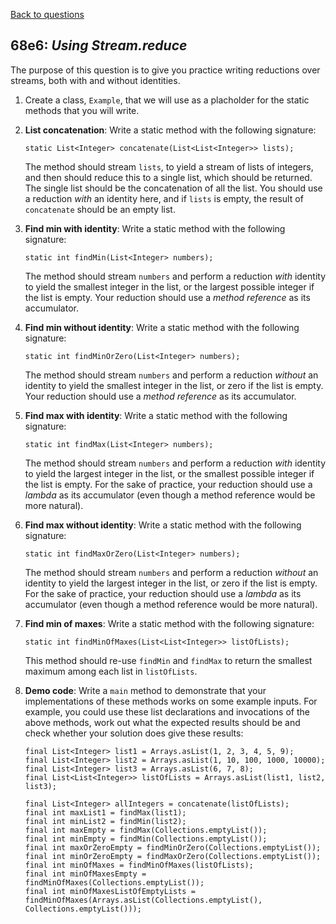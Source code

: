 [Back to questions](../README.md)

## 68e6: *Using Stream.reduce*

The purpose of this question is to give you practice writing reductions over streams, both with and without identities.

1. Create a class, `Example`, that we will use as a placholder for the static methods that you will write.

2. **List concatenation**: Write a static method with the following signature:

    ```
    static List<Integer> concatenate(List<List<Integer>> lists);
    ```

   The method should stream `lists`, to yield a stream of lists of integers, and then should reduce this to a single list, which should be returned.  The single list should be the concatenation of all the list.  You should use a reduction *with* an identity here, and if `lists` is empty, the result of `concatenate` should be an empty list.

3. **Find min with identity**: Write a static method with the following signature:

    ```
    static int findMin(List<Integer> numbers);
    ```

   The method should stream `numbers` and perform a reduction *with* identity to yield the smallest integer in the list, or the largest possible integer if the list is empty.  Your reduction should use a *method reference* as its accumulator.

4. **Find min without identity**: Write a static method with the following signature:

    ```
    static int findMinOrZero(List<Integer> numbers);
    ```

   The method should stream `numbers` and perform a reduction *without* an identity to yield the smallest integer in the list, or zero if the list is empty.  Your reduction should use a *method reference* as its accumulator.

5. **Find max with identity**: Write a static method with the following signature:

    ```
    static int findMax(List<Integer> numbers);
    ```

   The method should stream `numbers` and perform a reduction *with* identity to yield the largest integer in the list, or the smallest possible integer if the list is empty.  For the sake of practice, your reduction should use a *lambda* as its accumulator (even though a method reference would be more natural).

6. **Find max without identity**: Write a static method with the following signature:

   ```
   static int findMaxOrZero(List<Integer> numbers);
   ```

   The method should stream `numbers` and perform a reduction *without* an identity to yield the largest integer in the list, or zero if the list is empty.  For the sake of practice, your reduction should use a *lambda* as its accumulator (even though a method reference would be more natural).

7. **Find min of maxes**: Write a static method with the following signature:

   ```
   static int findMinOfMaxes(List<List<Integer>> listOfLists);
   ```
   This method should re-use `findMin` and `findMax` to return the smallest maximum among each list in `listOfLists`.

8. **Demo code**: Write a `main` method to demonstrate that your implementations of these methods works on some example inputs.  For example, you could use these list declarations and invocations of the above methods, work out what the expected results should be and check whether your solution does give these results:

    ```
    final List<Integer> list1 = Arrays.asList(1, 2, 3, 4, 5, 9);
    final List<Integer> list2 = Arrays.asList(1, 10, 100, 1000, 10000);
    final List<Integer> list3 = Arrays.asList(6, 7, 8);
    final List<List<Integer>> listOfLists = Arrays.asList(list1, list2, list3);

    final List<Integer> allIntegers = concatenate(listOfLists);
    final int maxList1 = findMax(list1);
    final int minList2 = findMin(list2);
    final int maxEmpty = findMax(Collections.emptyList());
    final int minEmpty = findMin(Collections.emptyList());
    final int maxOrZeroEmpty = findMinOrZero(Collections.emptyList());
    final int minOrZeroEmpty = findMaxOrZero(Collections.emptyList());
    final int minOfMaxes = findMinOfMaxes(listOfLists);
    final int minOfMaxesEmpty = findMinOfMaxes(Collections.emptyList());
    final int minOfMaxesListOfEmptyLists = findMinOfMaxes(Arrays.asList(Collections.emptyList(), Collections.emptyList()));
    ```
